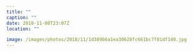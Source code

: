 ```yaml
---
title: ""
caption: ""
date: 2018-11-08T23:07Z
location: ""

image: /images/photos/2018/11/1d389b6a1ea30628fc661bc7f81df140.jpg
---
```

